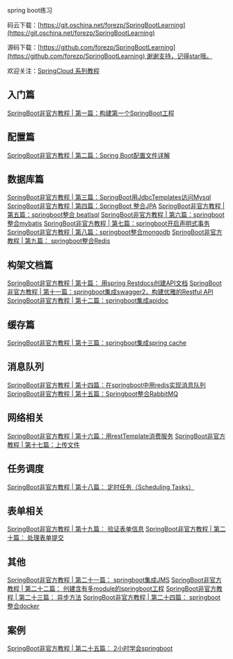 
spring boot练习

 码云下载：[https://git.oschina.net/forezp/SpringBootLearning](https://git.oschina.net/forezp/SpringBootLearning)
 
 源码下载：[https://github.com/forezp/SpringBootLearning](https://github.com/forezp/SpringBootLearning),谢谢支持，记得star哦。
 
 欢迎关注：[SpringCloud 系列教程](http://blog.csdn.net/forezp/article/details/70148833)
 ## 入门篇
[SpringBoot非官方教程 | 第一篇：构建第一个SpringBoot工程](http://blog.csdn.net/forezp/article/details/70341651)
 ## 配置篇
 [ SpringBoot非官方教程 | 第二篇：Spring Boot配置文件详解](http://blog.csdn.net/forezp/article/details/70437576)
 ## 数据库篇
 [SpringBoot非官方教程 | 第三篇：SpringBoot用JdbcTemplates访问Mysql](http://blog.csdn.net/forezp/article/details/70477821)
 [SpringBoot非官方教程 |  第四篇：SpringBoot 整合JPA](http://blog.csdn.net/forezp/article/details/70545038)
 [SpringBoot非官方教程 | 第五篇：springboot整合 beatlsql](http://blog.csdn.net/forezp/article/details/70662983)
 [SpringBoot非官方教程 | 第六篇：springboot整合mybatis](http://blog.csdn.net/forezp/article/details/70768477)
 [SpringBoot非官方教程 | 第七篇：springboot开启声明式事务](http://blog.csdn.net/forezp/article/details/70833629)
 [SpringBoot非官方教程 | 第八篇：springboot整合mongodb](http://blog.csdn.net/forezp/article/details/70941577)
 [ SpringBoot非官方教程 | 第九篇： springboot整合Redis](http://blog.csdn.net/forezp/article/details/70991675)
 ## 构架文档篇
 [SpringBoot非官方教程 | 第十篇： 用spring Restdocs创建API文档](http://blog.csdn.net/forezp/article/details/71023510)
 [ SpringBoot非官方教程 | 第十一篇：springboot集成swagger2，构建优雅的Restful API](http://blog.csdn.net/forezp/article/details/71023536)
 [SpringBoot非官方教程 | 第十二篇：springboot集成apidoc](http://blog.csdn.net/forezp/article/details/71023579)
 ## 缓存篇
[SpringBoot非官方教程 | 第十三篇：springboot集成spring cache](http://blog.csdn.net/forezp/article/details/71023614)
 ## 消息队列
 [SpringBoot非官方教程 | 第十四篇：在springboot中用redis实现消息队列](http://blog.csdn.net/forezp/article/details/71023652)
 [ SpringBoot非官方教程 | 第十五篇：Springboot整合RabbitMQ](http://blog.csdn.net/forezp/article/details/71023692)
 ## 网络相关
 [SpringBoot非官方教程 | 第十六篇：用restTemplate消费服务](http://blog.csdn.net/forezp/article/details/71023724)
 [SpringBoot非官方教程 | 第十七篇：上传文件](http://blog.csdn.net/forezp/article/details/71023752)
 ## 任务调度
 [SpringBoot非官方教程 | 第十八篇： 定时任务（Scheduling Tasks）](http://blog.csdn.net/forezp/article/details/71023783)
 ## 表单相关
[SpringBoot非官方教程 | 第十九篇： 验证表单信息](http://blog.csdn.net/forezp/article/details/71023817)
 [SpringBoot非官方教程 | 第二十篇： 处理表单提交](http://blog.csdn.net/forezp/article/details/71023868)
 ## 其他
 [ SpringBoot非官方教程 | 第二十一篇： springboot集成JMS](http://blog.csdn.net/forezp/article/details/71024024)
 [SpringBoot非官方教程 | 第二十二篇： 创建含有多module的springboot工程](http://blog.csdn.net/forezp/article/details/71024153)
 [ SpringBoot非官方教程 | 第二十三篇： 异步方法](http://blog.csdn.net/forezp/article/details/71024169)
 [ SpringBoot非官方教程 | 第二十四篇： springboot整合docker](http://blog.csdn.net/forezp/article/details/71024219)
 ## 案例
[ SpringBoot非官方教程 | 第二十五篇： 2小时学会springboot](http://blog.csdn.net/forezp/article/details/61472783)






